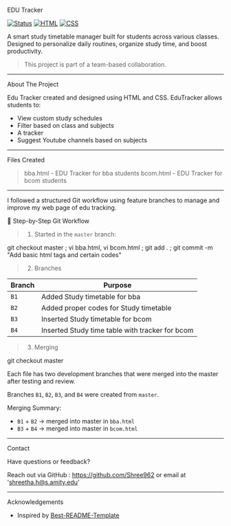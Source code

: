  EDU Tracker

[![Status](https://img.shields.io/badge/project-active-brightgreen)]()
[![HTML](https://img.shields.io/badge/tech-HTML5-orange)]()
[![CSS](https://img.shields.io/badge/tech-CSS3-blue)]()

A smart study timetable manager built for students across various classes. Designed to personalize daily routines, organize study time, and boost productivity.

> This project is part of a team-based collaboration.

---

About The Project

Edu Tracker created and designed using HTML and CSS.
EduTracker allows students to:
- View custom study schedules
- Filter based on class and subjects
- A tracker
- Suggest Youtube channels based on subjects

---

Files Created

> bba.html - EDU Tracker for bba students
> bcom.html - EDU Tracker for bcom students

---

I followed a structured Git workflow using feature branches to manage and improve my web page of edu tracking.

 🔨 Step-by-Step Git Workflow



> 1. Started in the `master` branch:

   git checkout master ;
   vi bba.html, vi bcom.html ;
   git add . ;
   git commit -m "Add basic html tags and certain codes"

> 2. Branches

| Branch | Purpose                                       |
| ------ | --------------------------------------------- |
| `B1`   | Added Study timetable for bba |
| `B2`   | Added proper codes for Study timetable |
| `B3`   | Inserted Study timetable for bcom |
| `B4`   | Inserted Study time table with tracker for bcom |

> 3. Merging

git checkout master

Each file has two development branches that were merged into the master after testing and review.

Branches `B1`, `B2`, `B3`, and `B4` were created from `master`.

 Merging Summary:
- `B1` + `B2` → merged into master in `bba.html`
- `B3` + `B4` → merged into master in `bcom.html`

---

Contact


Have questions or feedback?

Reach out via GitHub : https://github.com/Shree962 or email at 'shreetha.h@s.amity.edu'

---

Acknowledgements

- Inspired by [Best-README-Template](https://github.com/othneildrew/Best-README-Template)
